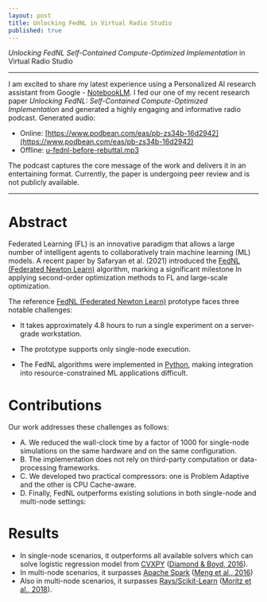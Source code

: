 ```yaml
---
layout: post
title: Unlocking FedNL in Virtual Radio Studio
published: true
---
```


*Unlocking FedNL Self-Contained Compute-Optimized Implementation* in Virtual Radio Studio

---

I am excited to share my latest experience using a Personalized AI research assistant from Google -  [NotebookLM](https://notebooklm.google/).
I fed our one of my recent research paper *Unlocking FedNL: Self-Contained Compute-Optimized Implementation* and generated a highly engaging and informative radio podcast. Generated audio:

* Online: [https://www.podbean.com/eas/pb-zs34b-16d2942](https://www.podbean.com/eas/pb-zs34b-16d2942)
* Offline: [u-fednl-before-rebuttal.mp3](https://burlachenkok.github.io/podcasts/u-fednl-before-rebuttal.mp3)

The podcast captures the core message of the work and delivers it in an entertaining format. Currently, the paper is undergoing peer review and is not publicly available.


---

# Abstract

Federated Learning (FL) is an innovative paradigm that allows a large number of intelligent agents to collaboratively train machine learning (ML) models.
A recent paper by Safaryan et al. (2021) introduced the [FedNL (Federated Newton Learn)](https://arxiv.org/abs/2106.02969) algorithm, marking a significant milestone 
In applying second-order optimization methods to FL and large-scale optimization. 

The reference [FedNL (Federated Newton Learn)](https://arxiv.org/abs/2106.02969) prototype faces three notable challenges:

* It takes approximately 4.8 hours to run a single experiment on a server-grade workstation.

* The prototype supports only single-node execution.

* The FedNL algorithms were implemented in [Python](https://www.python.org/), making integration into resource-constrained ML applications difficult.

# Contributions

Our work addresses these challenges as follows:

* A. We reduced the wall-clock time by a factor of 1000 for single-node simulations on the same hardware and on the same configuration.
* B. The implementation does not rely on third-party computation or data-processing frameworks.
* C. We developed two practical compressors: one is Problem Adaptive and the other is CPU Cache-aware.
* D. Finally, FedNL outperforms existing solutions in both single-node and multi-node settings:

# Results

* In single-node scenarios, it outperforms all available solvers which can solve logistic regression model from [CVXPY](https://www.cvxpy.org/) ([Diamond & Boyd, 2016](https://arxiv.org/abs/1603.00943)).
* In multi-node scenarios, it surpasses [Apache Spark](https://spark.apache.org/) ([Meng et al., 2016](https://www.jmlr.org/papers/volume17/15-237/15-237.pdf))
* Also in multi-node scenarios, it surpasses [Rays/Scikit-Learn](https://www.ray.io/) ([Moritz et al., 2018](https://www.usenix.org/system/files/osdi18-moritz.pdf)).
